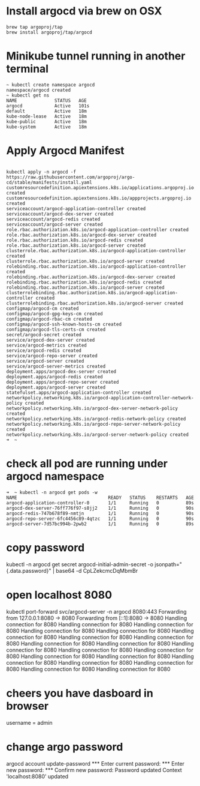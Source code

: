 
# Install argocd via brew on OSX

```
brew tap argoproj/tap
brew install argoproj/tap/argocd
```


# Minikube tunnel running in another terminal

```
~ kubectl create namespace argocd
namespace/argocd created
~ kubectl get ns 
NAME              STATUS   AGE
argocd            Active   101s
default           Active   18m
kube-node-lease   Active   18m
kube-public       Active   18m
kube-system       Active   18m

```

# Apply Argocd Manifest


```

kubectl apply -n argocd -f https://raw.githubusercontent.com/argoproj/argo-cd/stable/manifests/install.yaml
customresourcedefinition.apiextensions.k8s.io/applications.argoproj.io created
customresourcedefinition.apiextensions.k8s.io/appprojects.argoproj.io created
serviceaccount/argocd-application-controller created
serviceaccount/argocd-dex-server created
serviceaccount/argocd-redis created
serviceaccount/argocd-server created
role.rbac.authorization.k8s.io/argocd-application-controller created
role.rbac.authorization.k8s.io/argocd-dex-server created
role.rbac.authorization.k8s.io/argocd-redis created
role.rbac.authorization.k8s.io/argocd-server created
clusterrole.rbac.authorization.k8s.io/argocd-application-controller created
clusterrole.rbac.authorization.k8s.io/argocd-server created
rolebinding.rbac.authorization.k8s.io/argocd-application-controller created
rolebinding.rbac.authorization.k8s.io/argocd-dex-server created
rolebinding.rbac.authorization.k8s.io/argocd-redis created
rolebinding.rbac.authorization.k8s.io/argocd-server created
clusterrolebinding.rbac.authorization.k8s.io/argocd-application-controller created
clusterrolebinding.rbac.authorization.k8s.io/argocd-server created
configmap/argocd-cm created
configmap/argocd-gpg-keys-cm created
configmap/argocd-rbac-cm created
configmap/argocd-ssh-known-hosts-cm created
configmap/argocd-tls-certs-cm created
secret/argocd-secret created
service/argocd-dex-server created
service/argocd-metrics created
service/argocd-redis created
service/argocd-repo-server created
service/argocd-server created
service/argocd-server-metrics created
deployment.apps/argocd-dex-server created
deployment.apps/argocd-redis created
deployment.apps/argocd-repo-server created
deployment.apps/argocd-server created
statefulset.apps/argocd-application-controller created
networkpolicy.networking.k8s.io/argocd-application-controller-network-policy created
networkpolicy.networking.k8s.io/argocd-dex-server-network-policy created
networkpolicy.networking.k8s.io/argocd-redis-network-policy created
networkpolicy.networking.k8s.io/argocd-repo-server-network-policy created
networkpolicy.networking.k8s.io/argocd-server-network-policy created
➜  ~ 
```

# check all pod are running under argocd namespace

```
➜  ~ kubectl -n argocd get pods -w
NAME                                  READY   STATUS    RESTARTS   AGE
argocd-application-controller-0       1/1     Running   0          89s
argocd-dex-server-76ff776f97-s8jj2    1/1     Running   0          90s
argocd-redis-747b678f89-nmtjn         1/1     Running   0          90s
argocd-repo-server-6fc4456c89-4qtzc   1/1     Running   0          90s
argocd-server-7d57bc994b-2pwb2        1/1     Running   0          89s
```
# copy password   

kubectl -n argocd get secret argocd-initial-admin-secret -o jsonpath="{.data.password}" | base64 -d
CpLZekcmcDqMbmBr

# open localhost 8080

kubectl port-forward svc/argocd-server -n argocd 8080:443
Forwarding from 127.0.0.1:8080 -> 8080
Forwarding from [::1]:8080 -> 8080
Handling connection for 8080
Handling connection for 8080
Handling connection for 8080
Handling connection for 8080
Handling connection for 8080
Handling connection for 8080
Handling connection for 8080
Handling connection for 8080
Handling connection for 8080
Handling connection for 8080
Handling connection for 8080
Handling connection for 8080
Handling connection for 8080
Handling connection for 8080
Handling connection for 8080
Handling connection for 8080
Handling connection for 8080
Handling connection for 8080
Handling connection for 8080
Handling connection for 8080


# cheers you have dasboard in browser
username = admin 


# change argo password 

argocd account update-password
*** Enter current password: 
*** Enter new password: 
*** Confirm new password: 
Password updated
Context 'localhost:8080' updated
